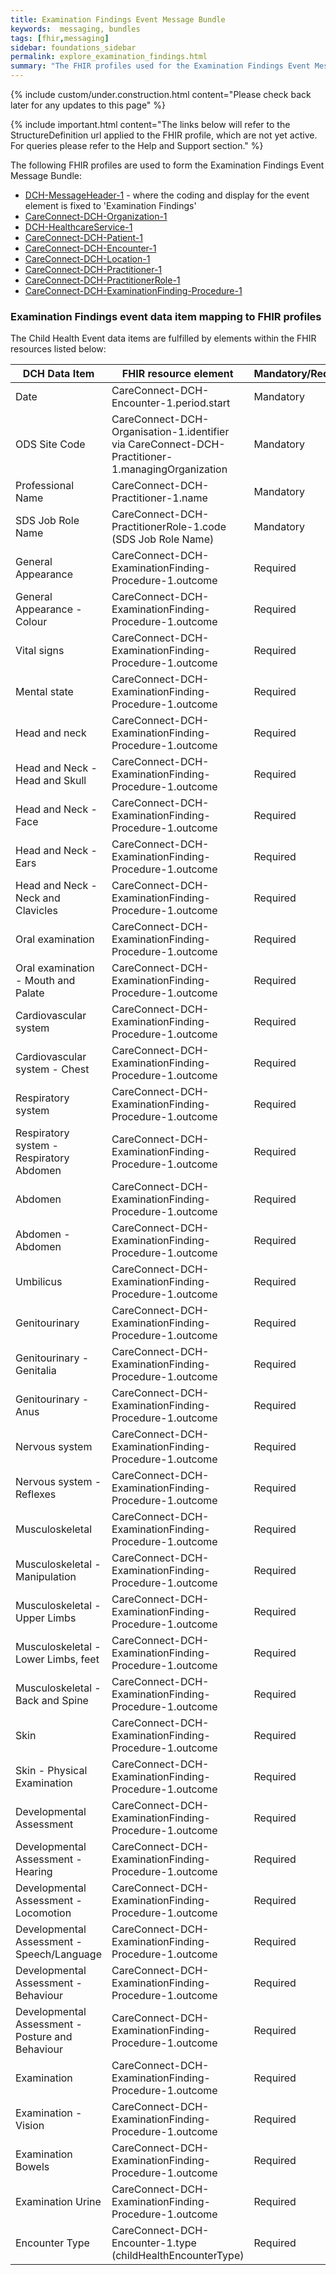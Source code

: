 ```yaml
---
title: Examination Findings Event Message Bundle
keywords:  messaging, bundles
tags: [fhir,messaging]
sidebar: foundations_sidebar
permalink: explore_examination_findings.html
summary: "The FHIR profiles used for the Examination Findings Event Message Bundle"
---
```

{% include custom/under.construction.html content="Please check back later for any updates to this page" %}

{% include important.html content="The links below will refer to the StructureDefinition url applied to the FHIR profile, which are not yet active. For queries please refer to the Help and Support section." %} 

The following FHIR profiles are used to form the Examination Findings Event Message Bundle:

- [DCH-MessageHeader-1](https://fhir.nhs.uk/STU3/StructureDefinition/DCH-MessageHeader-1.xml) - where the coding and display for the event element is fixed to 'Examination Findings'
- [CareConnect-DCH-Organization-1](https://fhir.nhs.uk/STU3/StructureDefinition/CareConnect-DCH-Organization-1.xml)
- [DCH-HealthcareService-1](https://fhir.nhs.uk/STU3/StructureDefinition/DCH-HealthcareService-1.xml)
- [CareConnect-DCH-Patient-1](https://fhir.nhs.uk/STU3/StructureDefinition/CareConnect-DCH-Patient-1.xml)
- [CareConnect-DCH-Encounter-1](https://fhir.nhs.uk/STU3/StructureDefinition/CareConnect-DCH-Encounter-1.xml)
- [CareConnect-DCH-Location-1](https://fhir.nhs.uk/STU3/StructureDefinition/CareConnect-DCH-Location-1.xml)
- [CareConnect-DCH-Practitioner-1](https://fhir.nhs.uk/STU3/StructureDefinition/CareConnect-DCH-Practitioner-1.xml)
- [CareConnect-DCH-PractitionerRole-1](https://fhir.nhs.uk/STU3/StructureDefinition/CareConnect-DCH-PractitionerRole-1.xml)
- [CareConnect-DCH-ExaminationFinding-Procedure-1](https://fhir.nhs.uk/STU3/StructureDefinition/CareConnect-DCH-ExaminationFinding-Procedure-1)

### Examination Findings event data item mapping to FHIR profiles ###

The Child Health Event data items are fulfilled by elements within the FHIR resources listed below:

| DCH Data Item                                    | FHIR resource element                                                                             | Mandatory/Required/Optional |
|--------------------------------------------------|---------------------------------------------------------------------------------------------------|-----------------------------|
| Date                                             | CareConnect-DCH-Encounter-1.period.start                                                          | Mandatory                   |
| ODS Site Code                                    | CareConnect-DCH-Organisation-1.identifier via CareConnect-DCH-Practitioner-1.managingOrganization | Mandatory                   |
| Professional Name                                | CareConnect-DCH-Practitioner-1.name                                                               | Mandatory                   |
| SDS Job Role Name                                | CareConnect-DCH-PractitionerRole-1.code (SDS Job Role Name)                               | Mandatory                   |
| General Appearance                               | CareConnect-DCH-ExaminationFinding-Procedure-1.outcome                                            | Required                    |
| General Appearance - Colour                      | CareConnect-DCH-ExaminationFinding-Procedure-1.outcome                                            | Required                    |
| Vital signs                                      | CareConnect-DCH-ExaminationFinding-Procedure-1.outcome                                            | Required                    |
| Mental state                                     | CareConnect-DCH-ExaminationFinding-Procedure-1.outcome                                            | Required                    |
| Head and neck                                    | CareConnect-DCH-ExaminationFinding-Procedure-1.outcome                                            | Required                    |
| Head and Neck - Head and Skull                   | CareConnect-DCH-ExaminationFinding-Procedure-1.outcome                                            | Required                    |
| Head and Neck - Face                             | CareConnect-DCH-ExaminationFinding-Procedure-1.outcome                                            | Required                    |
| Head and Neck - Ears                             | CareConnect-DCH-ExaminationFinding-Procedure-1.outcome                                            | Required                    |
| Head and Neck - Neck and Clavicles               | CareConnect-DCH-ExaminationFinding-Procedure-1.outcome                                            | Required                    |
| Oral examination                                 | CareConnect-DCH-ExaminationFinding-Procedure-1.outcome                                            | Required                    |
| Oral examination - Mouth and Palate              | CareConnect-DCH-ExaminationFinding-Procedure-1.outcome                                            | Required                    |
| Cardiovascular system                            | CareConnect-DCH-ExaminationFinding-Procedure-1.outcome                                            | Required                    |
| Cardiovascular system - Chest                    | CareConnect-DCH-ExaminationFinding-Procedure-1.outcome                                            | Required                    |
| Respiratory system                               | CareConnect-DCH-ExaminationFinding-Procedure-1.outcome                                            | Required                    |
| Respiratory system - Respiratory Abdomen         | CareConnect-DCH-ExaminationFinding-Procedure-1.outcome                                            | Required                    |
| Abdomen                                          | CareConnect-DCH-ExaminationFinding-Procedure-1.outcome                                            | Required                    |
| Abdomen - Abdomen                                | CareConnect-DCH-ExaminationFinding-Procedure-1.outcome                                            | Required                    |
| Umbilicus                                        | CareConnect-DCH-ExaminationFinding-Procedure-1.outcome                                            | Required                    |
| Genitourinary                                    | CareConnect-DCH-ExaminationFinding-Procedure-1.outcome                                            | Required                    |
| Genitourinary - Genitalia                        | CareConnect-DCH-ExaminationFinding-Procedure-1.outcome                                            | Required                    |
| Genitourinary - Anus                             | CareConnect-DCH-ExaminationFinding-Procedure-1.outcome                                            | Required                    |
| Nervous system                                   | CareConnect-DCH-ExaminationFinding-Procedure-1.outcome                                            | Required                    |
| Nervous system - Reflexes                        | CareConnect-DCH-ExaminationFinding-Procedure-1.outcome                                            | Required                    |
| Musculoskeletal                                  | CareConnect-DCH-ExaminationFinding-Procedure-1.outcome                                            | Required                    |
| Musculoskeletal - Manipulation                   | CareConnect-DCH-ExaminationFinding-Procedure-1.outcome                                            | Required                    |
| Musculoskeletal - Upper Limbs                    | CareConnect-DCH-ExaminationFinding-Procedure-1.outcome                                            | Required                    |
| Musculoskeletal - Lower Limbs, feet              | CareConnect-DCH-ExaminationFinding-Procedure-1.outcome                                            | Required                    |
| Musculoskeletal - Back and Spine                 | CareConnect-DCH-ExaminationFinding-Procedure-1.outcome                                            | Required                    |
| Skin                                             | CareConnect-DCH-ExaminationFinding-Procedure-1.outcome                                            | Required                    |
| Skin - Physical Examination                      | CareConnect-DCH-ExaminationFinding-Procedure-1.outcome                                            | Required                    |
| Developmental Assessment                         | CareConnect-DCH-ExaminationFinding-Procedure-1.outcome                                            | Required                    |
| Developmental Assessment - Hearing               | CareConnect-DCH-ExaminationFinding-Procedure-1.outcome                                            | Required                    |
| Developmental Assessment - Locomotion            | CareConnect-DCH-ExaminationFinding-Procedure-1.outcome                                            | Required                    |
| Developmental Assessment - Speech/Language       | CareConnect-DCH-ExaminationFinding-Procedure-1.outcome                                            | Required                    |
| Developmental Assessment - Behaviour             | CareConnect-DCH-ExaminationFinding-Procedure-1.outcome                                            | Required                    |
| Developmental Assessment - Posture and Behaviour | CareConnect-DCH-ExaminationFinding-Procedure-1.outcome                                            | Required                    |
| Examination                                      | CareConnect-DCH-ExaminationFinding-Procedure-1.outcome                                            | Required                    |
| Examination - Vision                             | CareConnect-DCH-ExaminationFinding-Procedure-1.outcome                                            | Required                    |
| Examination Bowels                               | CareConnect-DCH-ExaminationFinding-Procedure-1.outcome                                            | Required                    |
| Examination Urine                                | CareConnect-DCH-ExaminationFinding-Procedure-1.outcome                                            | Required                    |
| Encounter Type                                   | CareConnect-DCH-Encounter-1.type (childHealthEncounterType)                                                                   | Required                    |